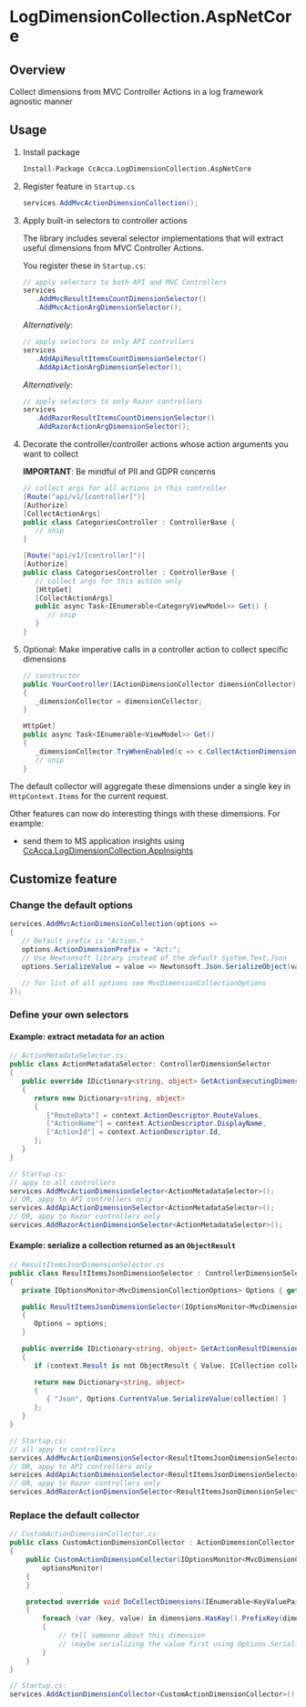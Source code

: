 # LogDimensionCollection.AspNetCore

## Overview

Collect dimensions from MVC Controller Actions in a log framework agnostic manner

## Usage

1. Install package

   ```cmd
   Install-Package CcAcca.LogDimensionCollection.AspNetCore
   ```

2. Register feature in `Startup.cs`

   ```c#
   services.AddMvcActionDimensionCollection();
   ```

3. Apply built-in selectors to controller actions

   The library includes several selector implementations that will extract useful dimensions from MVC Controller Actions.

   You register these in `Startup.cs`:

   ```c#
   // apply selectors to both API and MVC Controllers
   services
      .AddMvcResultItemsCountDimensionSelector()
      .AddMvcActionArgDimensionSelector();
   ```

   _Alternatively_:

   ```c#
   // apply selectors to only API controllers
   services
      .AddApiResultItemsCountDimensionSelector()
      .AddApiActionArgDimensionSelector();
   ```

   _Alternatively_:

   ```c#
   // apply selectors to only Razor controllers
   services
      .AddRazorResultItemsCountDimensionSelector()
      .AddRazorActionArgDimensionSelector();
   ```

4. Decorate the controller/controller actions whose action arguments you want to collect

   **IMPORTANT**: Be mindful of PII and GDPR concerns

   ```c#
   // collect args for all actions in this controller
   [Route("api/v1/[controller]")]
   [Authorize]
   [CollectActionArgs]
   public class CategoriesController : ControllerBase {
      // snip
   }
   ```

   ```c#
   [Route("api/v1/[controller]")]
   [Authorize]
   public class CategoriesController : ControllerBase {
      // collect args for this action only
      [HttpGet]
      [CollectActionArgs]
      public async Task<IEnumerable<CategoryViewModel>> Get() {
         // snip
      }
   }
   ```

5. Optional: Make imperative calls in a controller action to collect specific dimensions

   ```c#
   // constructor
   public YourController(IActionDimensionCollector dimensionCollector)
   {
      _dimensionCollector = dimensionCollector;
   }

   HttpGet]
   public async Task<IEnumerable<ViewModel>> Get()
   {
      _dimensionCollector.TryWhenEnabled(c => c.CollectActionDimension("Interesting", 7));
      // snip
   }
   ```

The default collector will aggregate these dimensions under a single key in `HttpContext.Items` for the current request.

Other features can now do interesting things with these dimensions. For example:

* send them to MS application insights using [CcAcca.LogDimensionCollection.AppInsights](https://www.nuget.org/packages/CcAcca.LogDimensionCollection.AppInsights/)

## Customize feature

### Change the default options

```c#
services.AddMvcActionDimensionCollection(options =>
{
   // Default prefix is "Action."
   options.ActionDimensionPrefix = "Act:";
   // Use Newtonsoft library instead of the default System.Text.Json
   options.SerializeValue = value => Newtonsoft.Json.SerializeObject(value);

   // for list of all options see MvcDimensionCollectionOptions
});
```

### Define your own selectors

#### Example: extract metadata for an action

```c#
// ActionMetadataSelector.cs:
public class ActionMetadataSelector: ControllerDimensionSelector
{
   public override IDictionary<string, object> GetActionExecutingDimensions(ActionExecutingContext context)
   {
      return new Dictionary<string, object>
      {
         ["RouteData"] = context.ActionDescriptor.RouteValues,
         ["ActionName"] = context.ActionDescriptor.DisplayName,
         ["ActionId"] = context.ActionDescriptor.Id,
      };
   }
}

// Startup.cs:
// appy to all controllers
services.AddMvcActionDimensionSelector<ActionMetadataSelector>();
// OR, appy to API controllers only
services.AddApiActionDimensionSelector<ActionMetadataSelector>();
// OR, appy to Razor controllers only
services.AddRazorActionDimensionSelector<ActionMetadataSelector>();
```

#### Example: serialize a collection returned as an `ObjectResult`

```c#
// ResultItemsJsonDimensionSelector.cs
public class ResultItemsJsonDimensionSelector : ControllerDimensionSelector
{
   private IOptionsMonitor<MvcDimensionCollectionOptions> Options { get; }

   public ResultItemsJsonDimensionSelector(IOptionsMonitor<MvcDimensionCollectionOptions> options)
   {
      Options = options;
   }

   public override IDictionary<string, object> GetActionResultDimensions(ResultExecutedContext context)
   {
      if (context.Result is not ObjectResult { Value: ICollection collection }) return null;

      return new Dictionary<string, object>
      {
         { "Json", Options.CurrentValue.SerializeValue(collection) }
      };
   }
}

// Startup.cs:
// all appy to controllers
services.AddMvcActionDimensionSelector<ResultItemsJsonDimensionSelector>();
// OR, appy to API controllers only
services.AddApiActionDimensionSelector<ResultItemsJsonDimensionSelector>();
// OR, appy to Razor controllers only
services.AddRazorActionDimensionSelector<ResultItemsJsonDimensionSelector>();
```

### Replace the default collector

```c#
// CustomActionDimensionCollector.cs:
public class CustomActionDimensionCollector : ActionDimensionCollector
{
    public CustomActionDimensionCollector(IOptionsMonitor<MvcDimensionCollectionOptions> optionsMonitor) : base(
        optionsMonitor)
    {
    }

    protected override void DoCollectDimensions(IEnumerable<KeyValuePair<string, object>>, string dimensionPrefix)
    {
        foreach (var (key, value) in dimensions.HasKey().PrefixKey(dimensionPrefix))
        {
            // tell someone about this dimension
            // (maybe serializing the value first using Options.SerializeValue(value))
        }
    }
}

// Startup.cs:
services.AddActionDimensionCollector<CustomActionDimensionCollector>();
```
